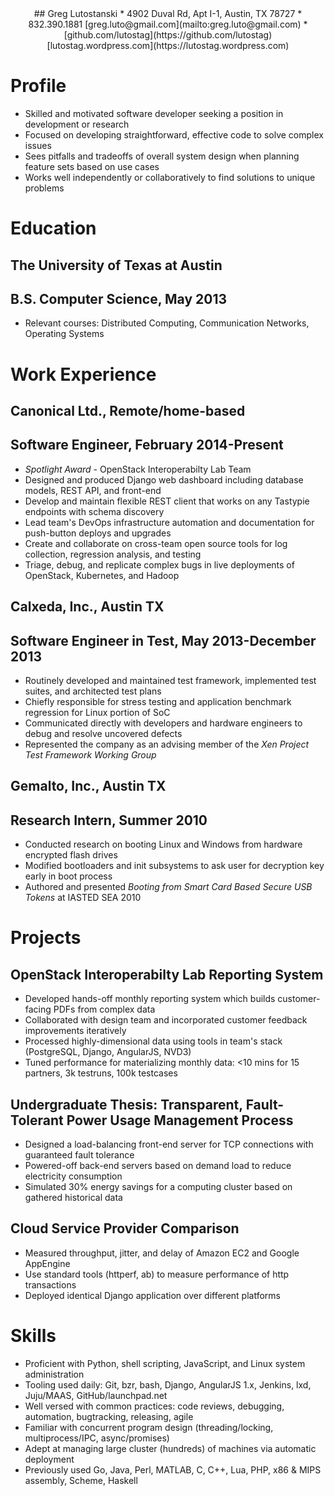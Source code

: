 <center>
## Greg Lutostanski
* 4902 Duval Rd, Apt I-1, Austin, TX 78727
* 832.390.1881 [greg.luto@gmail.com](mailto:greg.luto@gmail.com)
* [github.com/lutostag](https://github.com/lutostag) [lutostag.wordpress.com](https://lutostag.wordpress.com)
</center>

# Profile
* Skilled and motivated software developer seeking a position in development or research
* Focused on developing straightforward, effective code to solve complex issues
* Sees pitfalls and tradeoffs of overall system design when planning feature sets based on use cases
* Works well independently or collaboratively to find solutions to unique problems

# Education
## The University of Texas at Austin
## B.S. Computer Science, May 2013
* Relevant courses: Distributed Computing, Communication Networks, Operating Systems

# Work Experience
## Canonical Ltd., Remote/home-based
## Software Engineer, February 2014-Present
* *Spotlight Award* - OpenStack Interoperabilty Lab Team
* Designed and produced Django web dashboard including database models, REST API, and front-end
* Develop and maintain flexible REST client that works on any Tastypie endpoints with schema discovery
* Lead team's DevOps infrastructure automation and documentation for push-button deploys and upgrades
* Create and collaborate on cross-team open source tools for log collection, regression analysis, and testing
* Triage, debug, and replicate complex bugs in live deployments of OpenStack, Kubernetes, and Hadoop

## Calxeda, Inc., Austin TX
## Software Engineer in Test, May 2013-December 2013
* Routinely developed and maintained test framework, implemented test suites, and architected test plans
* Chiefly responsible for stress testing and application benchmark regression for Linux portion of SoC
* Communicated directly with developers and hardware engineers to debug and resolve uncovered defects
* Represented the company as an advising member of the *Xen Project Test Framework Working Group*

## Gemalto, Inc., Austin TX
## Research Intern, Summer 2010
* Conducted research on booting Linux and Windows from hardware encrypted flash drives
* Modified bootloaders and init subsystems to ask user for decryption key early in boot process
* Authored and presented *Booting from Smart Card Based Secure USB Tokens* at IASTED SEA 2010

# Projects
## OpenStack Interoperabilty Lab Reporting System
* Developed hands-off monthly reporting system which builds customer-facing PDFs from complex data
* Collaborated with design team and incorporated customer feedback improvements iteratively
* Processed highly-dimensional data using tools in team's stack (PostgreSQL, Django, AngularJS, NVD3)
* Tuned performance for materializing monthly data: <10 mins for 15 partners, 3k testruns, 100k testcases

## Undergraduate Thesis: Transparent, Fault-Tolerant Power Usage Management Process
* Designed a load-balancing front-end server for TCP connections with guaranteed fault tolerance
* Powered-off back-end servers based on demand load to reduce electricity consumption
* Simulated 30% energy savings for a computing cluster based on gathered historical data

## Cloud Service Provider Comparison
* Measured throughput, jitter, and delay of Amazon EC2 and Google AppEngine
* Use standard tools (httperf, ab) to measure performance of http transactions
* Deployed identical Django application over different platforms

# Skills
* Proficient with Python, shell scripting, JavaScript, and Linux system administration
* Tooling used daily: Git, bzr, bash, Django, AngularJS 1.x, Jenkins, lxd, Juju/MAAS, GitHub/launchpad.net
* Well versed with common practices: code reviews, debugging, automation, bugtracking, releasing, agile
* Familiar with concurrent program design (threading/locking, multiprocess/IPC, async/promises)
* Adept at managing large cluster (hundreds) of machines via automatic deployment
* Previously used Go, Java, Perl, MATLAB, C, C++, Lua, PHP, x86 & MIPS assembly, Scheme, Haskell
